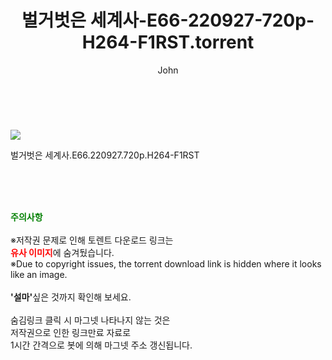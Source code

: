 ﻿---
layout: post
title:  "    벌거벗은 세계사-E66-220927-720p-H264-F1RST.torrent"
author: John
categories: [ TV ]
tags: [  ]
image: https://torrentrj55.com/uploadfile/full/17b866eb910b7a98e611012e7e7d4f3b656dfba8.jpg 
description: "    벌거벗은 세계사-E66-220927-720p-H264-F1RST torrent 정보 공유"
toc: true
toc_sticky: true
---

<br>
<p><img src="https://torrentrj55.com/uploadfile/full/17b866eb910b7a98e611012e7e7d4f3b656dfba8.jpg"/></p>
 벌거벗은 세계사.E66.220927.720p.H264-F1RST  
    
<br><br><br>
<p data-ke-size="size16"><b><span style="color: green;">주의사항</span></b><br /><br />※저작권 문제로 인해 토렌트 다운로드 링크는<br /><b><span style="color: red;">유사 이미지</span></b>에 숨겨뒀습니다.<br />※Due to copyright issues, the torrent download link is hidden where it looks like an image.<br /><br /><b>'설마'</b>싶은 것까지 확인해 보세요.<br /><br />숨김링크 클릭 시 마그넷 나타나지 않는 것은<br />저작권으로 인한 링크만료 자료로<br />1시간 간격으로 봇에 의해 마그넷 주소 갱신됩니다.</p>

